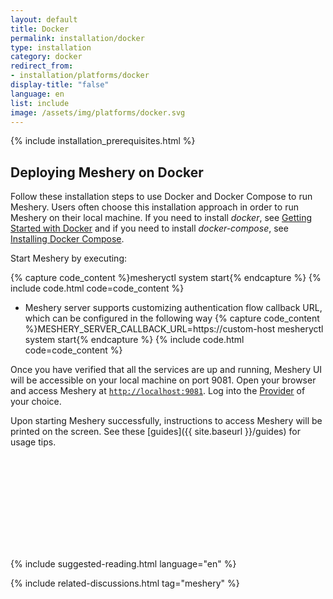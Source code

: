 ```yaml
---
layout: default
title: Docker
permalink: installation/docker
type: installation
category: docker
redirect_from:
- installation/platforms/docker
display-title: "false"
language: en
list: include
image: /assets/img/platforms/docker.svg
---
```


{% include installation_prerequisites.html %}

## Deploying Meshery on Docker

Follow these installation steps to use Docker and Docker Compose to run Meshery. Users often choose this installation approach in order to run Meshery on their local machine. If you need to install *docker*, see [Getting Started with Docker](https://docs.docker.com/get-started/) and if you need to install *docker-compose*, see [Installing Docker Compose](https://docs.docker.com/compose/install/). 

Start Meshery by executing:

{% capture code_content %}mesheryctl system start{% endcapture %}
{% include code.html code=code_content %}
 - Meshery server supports customizing authentication flow callback URL, which can be configured in the following way
{% capture code_content %}MESHERY_SERVER_CALLBACK_URL=https://custom-host mesheryctl system start{% endcapture %}
{% include code.html code=code_content %}

Once you have verified that all the services are up and running, Meshery UI will be accessible on your local machine on port 9081. Open your browser and access Meshery at [`http://localhost:9081`](http://localhost:9081). Log into the [Provider](/extensibility/providers) of your choice.

Upon starting Meshery successfully, instructions to access Meshery will be printed on the screen. See these [guides]({{ site.baseurl }}/guides) for usage tips.

<pre class="codeblock-pre" style="padding: 0; font-size:0px;"><div class="codeblock" style="display: block;">
 <div class="clipboardjs" style="padding: 0">
 <span style="font-size:0;">curl -L https://meshery.io/install | PLATFORM=docker bash -</span>  
 </div>
 <div class="window-buttons"></div>
 <div id="termynal1" style="width:100%; height:150px; max-width:100%;" data-termynal="">
            <span data-ty="input">curl -L https://meshery.io/install | PLATFORM=docker bash -</span>
            <span data-ty="progress"></span>
            <span data-ty="">Successfully installed Meshery</span>
  </div>
 </div>
 </pre>

 <script src="/assets/js/terminal.js" data-termynal-container="#termynal1"></script>

 {% include suggested-reading.html language="en" %}

{% include related-discussions.html tag="meshery" %}
